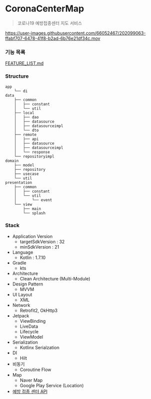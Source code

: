 # CoronaCenterMap
> 코로나19 예방접종센터 지도 서비스

https://user-images.githubusercontent.com/66052467/202099063-ffabf707-6478-41f8-b2ad-6b76e21df34c.mov

### 기능 목록
[FEATURE_LIST.md](https://github.com/dudwls901/CoronaCenterMap/blob/main/Docs/FEATURE_LIST.md)

### Structure

```
app
    └── di
data
    ├── common
    │   ├── constant
    │   └── util
    ├── local
    │   ├── dao
    │   ├── datasource
    │   ├── datasourceimpl
    │   └── dto
    ├── remote
    │   ├── api
    │   ├── datasource
    │   ├── datasourceimpl
    │   └── response
    └── repositoryimpl
domain
    ├── model
    ├── repository
    ├── usecase
    └── util
presentation
    ├── common
    │   ├── constant
    │   └── util
    │       └── event
    └── view
        ├── main
        └── splash

```

### Stack 
- Application Version
    - targetSdkVersion : 32
    - minSdkVersion : 21
- Language
    - Kotlin : 1.7.10
- Gradle
    - kts
- Architecture
    - Clean Architecture (Multi-Module)
- Design Pattern
    - MVVM
- UI Layout
    - XML
- Network
    - Retrofit2, OkHttp3
- Jetpack
    - ViewBinding
    - LiveData
    - Lifecycle
    - ViewModel
- Serialization
    - Kotlinx Serialzation
- DI
    - Hilt
- 비동기
    - Coroutine Flow
- Map
    - Naver Map
    - Google Play Service (Location)
- [예방 접종 센터 API](https://www.data.go.kr/tcs/dss/selectApiDataDetailView.do?publicDataPk=15077586)
